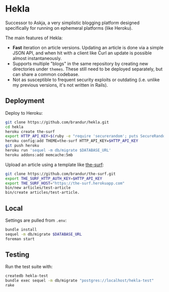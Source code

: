 Hekla
=====

Successor to Askja, a very simplistic blogging platform designed specifically
for running on ephemeral platforms (like Heroku).

The main features of Hekla:

* **Fast** iteration on article versions. Updating an article is done via a
  simple JSON API, and when hit with a client like Curl an update is possible
  almost instantaneously.
* Supports multiple "blogs" in the same repository by creating new directories
  under `themes`. These still need to be deployed separately, but can share a
  common codebase.
* Not as susceptible to frequent security exploits or outdating (i.e. unlike my
  previous versions, it's not written in Rails).

Deployment
----------

Deploy to Heroku:

``` bash
git clone https://github.com/brandur/hekla.git
cd hekla
heroku create the-surf
export HTTP_API_KEY=$(ruby -e "require 'securerandom'; puts SecureRandom.hex(20)")
heroku config:add THEME=the-surf HTTP_API_KEY=$HTTP_API_KEY
git push heroku
heroku run 'sequel -m db/migrate $DATABASE_URL'
heroku addons:add memcache:5mb
```

Upload an article using a template like
[the-surf](https://github.com/brandur/the-surf):

``` bash
git clone https://github.com/brandur/the-surf.git
export THE_SURF_HTTP_AUTH_KEY=$HTTP_API_KEY
export THE_SURF_HOST="https://the-surf.herokuapp.com"
bin/new articles/test-article
bin/create articles/test-article.
```

Local
-----

Settings are pulled from `.env`:

``` bash
bundle install
sequel -m db/migrate $DATABASE_URL
foreman start
```

Testing
-------

Run the test suite with:

``` bash
createdb hekla-test
bundle exec sequel -m db/migrate "postgres://localhost/hekla-test"
rake
```
